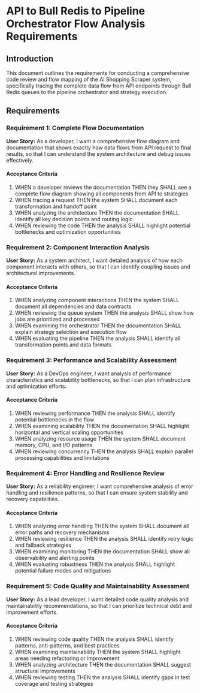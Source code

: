 # API to Bull Redis to Pipeline Orchestrator Flow Analysis Requirements

## Introduction

This document outlines the requirements for conducting a comprehensive code review and flow mapping of the AI Shopping Scraper system, specifically tracing the complete data flow from API endpoints through Bull Redis queues to the pipeline orchestrator and strategy execution.

## Requirements

### Requirement 1: Complete Flow Documentation

**User Story:** As a developer, I want a comprehensive flow diagram and documentation that shows exactly how data flows from API request to final results, so that I can understand the system architecture and debug issues effectively.

#### Acceptance Criteria

1. WHEN a developer reviews the documentation THEN they SHALL see a complete flow diagram showing all components from API to strategies
2. WHEN tracing a request THEN the system SHALL document each transformation and handoff point
3. WHEN analyzing the architecture THEN the documentation SHALL identify all key decision points and routing logic
4. WHEN reviewing the code THEN the analysis SHALL highlight potential bottlenecks and optimization opportunities

### Requirement 2: Component Interaction Analysis

**User Story:** As a system architect, I want detailed analysis of how each component interacts with others, so that I can identify coupling issues and architectural improvements.

#### Acceptance Criteria

1. WHEN analyzing component interactions THEN the system SHALL document all dependencies and data contracts
2. WHEN reviewing the queue system THEN the analysis SHALL show how jobs are prioritized and processed
3. WHEN examining the orchestrator THEN the documentation SHALL explain strategy selection and execution flow
4. WHEN evaluating the pipeline THEN the analysis SHALL identify all transformation points and data formats

### Requirement 3: Performance and Scalability Assessment

**User Story:** As a DevOps engineer, I want analysis of performance characteristics and scalability bottlenecks, so that I can plan infrastructure and optimization efforts.

#### Acceptance Criteria

1. WHEN reviewing performance THEN the analysis SHALL identify potential bottlenecks in the flow
2. WHEN examining scalability THEN the documentation SHALL highlight horizontal and vertical scaling opportunities
3. WHEN analyzing resource usage THEN the system SHALL document memory, CPU, and I/O patterns
4. WHEN reviewing concurrency THEN the analysis SHALL explain parallel processing capabilities and limitations

### Requirement 4: Error Handling and Resilience Review

**User Story:** As a reliability engineer, I want comprehensive analysis of error handling and resilience patterns, so that I can ensure system stability and recovery capabilities.

#### Acceptance Criteria

1. WHEN analyzing error handling THEN the system SHALL document all error paths and recovery mechanisms
2. WHEN reviewing resilience THEN the analysis SHALL identify retry logic and fallback strategies
3. WHEN examining monitoring THEN the documentation SHALL show all observability and alerting points
4. WHEN evaluating robustness THEN the analysis SHALL highlight potential failure modes and mitigations

### Requirement 5: Code Quality and Maintainability Assessment

**User Story:** As a lead developer, I want detailed code quality analysis and maintainability recommendations, so that I can prioritize technical debt and improvement efforts.

#### Acceptance Criteria

1. WHEN reviewing code quality THEN the analysis SHALL identify patterns, anti-patterns, and best practices
2. WHEN examining maintainability THEN the system SHALL highlight areas needing refactoring or improvement
3. WHEN analyzing architecture THEN the documentation SHALL suggest structural improvements
4. WHEN reviewing testing THEN the analysis SHALL identify gaps in test coverage and testing strategies